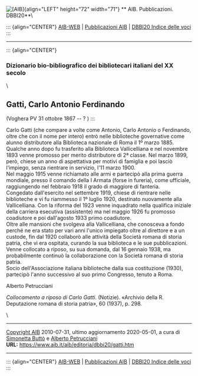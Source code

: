 ![\[AIB\]](/aib/wi/aibv72.gif){align="LEFT" height="72" width="71"}
** AIB. Pubblicazioni. DBBI20**\

::: {align="CENTER"}
[AIB-WEB](/) \| [Pubblicazioni AIB](/pubblicazioni/) \| [DBBI20 Indice
delle voci](dbbi20.htm)
:::

------------------------------------------------------------------------

::: {align="CENTER"}
### Dizionario bio-bibliografico dei bibliotecari italiani del XX secolo

\

## Gatti, Carlo Antonio Ferdinando

(Voghera PV 31 ottobre 1867 -- ? )
:::

Carlo Gatti (che compare a volte come Antonio, Carlo Antonio o
Ferdinando, oltre che con il nome per intero) entrò nelle biblioteche
governative come alunno distributore alla Biblioteca nazionale di Roma
il 1º marzo 1885.\
Qualche anno dopo fu trasferito alla Biblioteca Vallicelliana e nel
novembre 1893 venne promosso per merito distributore di 2ª classe. Nel
marzo 1899, però, chiese un anno di aspettativa per motivi di famiglia e
poi lasciò l\'impiego, senza rientrare in servizio, l\'11 marzo 1900.\
Nel maggio 1915 venne richiamato alle armi e partecipò alla prima guerra
mondiale, presso il comando della I Armata (forse in fureria), come
ufficiale, raggiungendo nel febbraio 1918 il grado di maggiore di
fanteria.\
Congedato dall\'esercito nel settembre 1919, chiese di rientrare nelle
biblioteche e vi fu riammesso il 1º luglio 1920, destinato nuovamente
alla Vallicelliana. Con la riforma del 1923 venne inquadrato nella
qualifica iniziale della carriera esecutiva (assistente) ma nel maggio
1926 fu promosso coadiutore e poi dall\'agosto 1933 primo coadiutore.\
Oltre alle mansioni che svolgeva alla Vallicelliana, che conosceva a
fondo perché ne era stato per vari anni l\'unico impiegato oltre al
direttore e a un custode, fin dal 1920 collaborò alle attività della
Società romana di storia patria, che vi era ospitata, curando la sua
biblioteca e le sue pubblicazioni.\
Venne collocato a riposo, su sua domanda, dal 16 gennaio 1938, ma
probabilmente continuò la collaborazione con la Società romana di storia
patria.\
Socio dell\'Associazione italiana biblioteche dalla sua costituzione
(1930), partecipò l\'anno successivo al suo primo Congresso, tenuto a
Roma.

Alberto Petrucciani

*Collocamento a riposo di Carlo Gatti*. (Notizie). «Archivio della R.
Deputazione romana di storia patria», 60 (1937), p. 298.

\

------------------------------------------------------------------------

[Copyright AIB](/su-questo-sito/dichiarazione-di-copyright-aib-web/)
2010-07-31, ultimo aggiornamento 2020-05-01, a cura di [Simonetta
Buttò](/aib/redazione3.htm) e [Alberto
Petrucciani](/su-questo-sito/redazione-aib-web/)\
**URL:** https://www.aib.it/aib/editoria/dbbi20/gatti.htm

------------------------------------------------------------------------

::: {align="CENTER"}
[AIB-WEB](/) \| [Pubblicazioni AIB](/pubblicazioni/) \| [DBBI20 Indice
delle voci](dbbi20.htm)
:::
